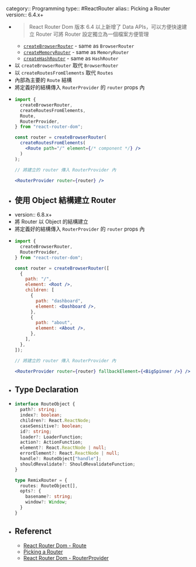 category:: Programming
type:: #ReactRouter
alias:: Picking a Router
version:: 6.4.x+

- > React Router Dom 版本 6.4 以上新增了 Data APIs，可以方便快速建立 Router
  > 可將 Router 設定獨立為一個檔案方便管理
	- [`createBrowserRouter`](https://reactrouter.com/en/main/routers/create-browser-router) - same as `BrowserRouter`
	- [`createMemoryRouter`](https://reactrouter.com/en/main/routers/create-memory-router) - same as `MemoryRouter`
	- [`createHashRouter`](https://reactrouter.com/en/main/routers/create-hash-router) - same as `HashRouter`
- 以 `createBrowserRouter` 取代 `BrowserRouter`
- 以 `createRoutesFromElements` 取代 `Routes`
- 內部為主要的 `Route` 結構
- 將定義好的結構傳入 `RouterProvider` 的 `router` props 內
- ```jsx
  import {
    createBrowserRouter,
    createRoutesFromElements,
    Route,
    RouterProvider,
  } from "react-router-dom";
  
  const router = createBrowserRouter(
    createRoutesFromElements(
      <Route path="/" element={/* component */} />
    )
  );
  
  // 將建立的 router 傳入 RouterProvider 內
  
  <RouterProvider router={router} />
  
  ```
- ## 使用 Object 結構建立 Router
- version:: 6.8.x+
- 將 Router 以 Object 的結構建立
- 將定義好的結構傳入 `RouterProvider` 的 `router` props 內
- ```jsx
  import {
    createBrowserRouter,
    RouterProvider,
  } from "react-router-dom";
  
  const router = createBrowserRouter([
    {
      path: "/",
      element: <Root />,
      children: [
        {
          path: "dashboard",
          element: <Dashboard />,
        },
        {
          path: "about",
          element: <About />,
        },
      ],
    },
  ]);
  
  // 將建立的 router 傳入 RouterProvider 內
  
  <RouterProvider router={router} fallbackElement={<BigSpinner />} />
  ```
- ## Type Declaration
- ```typescript
  interface RouteObject {
    path?: string;
    index?: boolean;
    children?: React.ReactNode;
    caseSensitive?: boolean;
    id?: string;
    loader?: LoaderFunction;
    action?: ActionFunction;
    element?: React.ReactNode | null;
    errorElement?: React.ReactNode | null;
    handle?: RouteObject["handle"];
    shouldRevalidate?: ShouldRevalidateFunction;
  }
  
  type RemixRouter = {
    routes: RouteObject[],
    opts?: {
      basename?: string;
      window?: Window;
    }
  }
  ```
- ## Referenct
	- [React Router Dom - Route](https://reactrouter.com/en/main/route/route)
	- [Picking a Router](https://reactrouter.com/en/main/routers/picking-a-router)
	- [React Router Dom - RouterProvider](https://reactrouter.com/en/main/routers/router-provider)